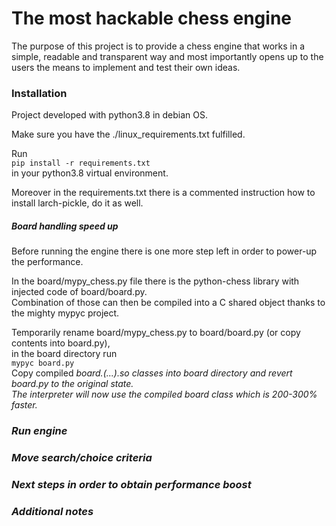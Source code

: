 # The most hackable chess engine

The purpose of this project is to provide a chess engine that works in a 
simple, readable and transparent way and most importantly opens up to the users the means to 
implement and test their own ideas.

### Installation

Project developed with python3.8 in debian OS.

Make sure you have the ./linux_requirements.txt fulfilled.

Run  
`pip install -r requirements.txt`  
in your python3.8 virtual environment.

Moreover in the requirements.txt there is a commented instruction how to install larch-pickle, do it as well.

##### Board handling speed up

Before running the engine there is one more step left in order to power-up the performance.  

In the board/mypy_chess.py file there is the python-chess library with injected code of board/board.py.  
Combination of those can then be compiled into a C shared object thanks to the mighty mypyc project.  

Temporarily rename board/mypy_chess.py to board/board.py (or copy contents into board.py),  
in the board directory run  
`mypyc board.py`  
Copy compiled <i>board.(...).so<i/> classes into board directory and revert board.py to the original state.  
The interpreter will now use the compiled board class which is 200-300% faster.  

### Run engine


### Move search/choice criteria


### Next steps in order to obtain performance boost


### Additional notes
